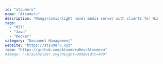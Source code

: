 ```yaml
---
id: "atsumeru"
name: "Atsumeru"
description: "Manga/comic/light novel media server with clients for Windows, Linux, macOS and Android."
tags:
  - "MIT"
  - "Java"
  - "Docker"
category: "Document Management"
website: "https://atsumeru.xyz"
repo: "https://github.com/AtsumeruDev/Atsumeru"
#image: "/placeholder.svg?height=300&width=400"
---
```


